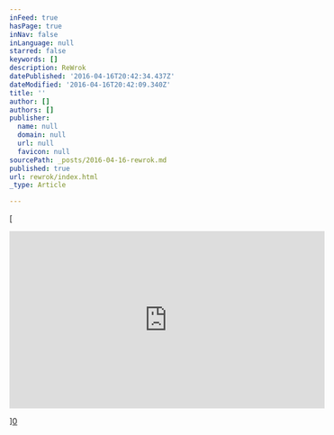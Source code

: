 ```yaml
---
inFeed: true
hasPage: true
inNav: false
inLanguage: null
starred: false
keywords: []
description: ReWrok
datePublished: '2016-04-16T20:42:34.437Z'
dateModified: '2016-04-16T20:42:09.340Z'
title: ''
author: []
authors: []
publisher:
  name: null
  domain: null
  url: null
  favicon: null
sourcePath: _posts/2016-04-16-rewrok.md
published: true
url: rewrok/index.html
_type: Article

---
```

[

<iframe width=" 560" height="315" src="https://www.youtube.com/embed/woT7wos_ibY" frameborder="0" allowfullscreen="" style="">Rework</iframe>

][0]

[0]: href